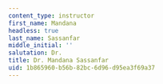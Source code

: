 ```yaml
---
content_type: instructor
first_name: Mandana
headless: true
last_name: Sassanfar
middle_initial: ''
salutation: Dr.
title: Dr. Mandana Sassanfar
uid: 1b865960-b56b-82bc-6d96-d95ea3f69a37
---
```

